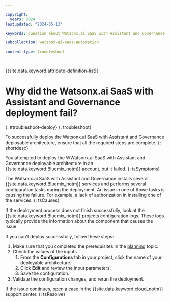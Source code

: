 ```yaml
---

copyright:
  years: 2024
lastupdated: "2024-05-13"

keywords: question about Watsonx.ai SaaS with Assistant and Governance

subcollection: watsonx-ai-saas-automation

content-type: troubleshoot

---
```


{{site.data.keyword.attribute-definition-list}}

# Why did the Watsonx.ai SaaS with Assistant and Governance deployment fail?
{: #troubleshoot-deploy}
{: troubleshoot}

To successfully deploy the Watsonx.ai SaaS with Assistant and Governance deployable architecture, ensure that all the required steps are complete.
{: shortdesc}

You attempted to deploy the WWatsonx.ai SaaS with Assistant and Governance deployable architecture in an {{site.data.keyword.Bluemix_notm}} account, but it failed.
{: tsSymptoms}

The Watsonx.ai SaaS with Assistant and Governance installs several {{site.data.keyword.Bluemix_notm}} services and performs several configuration tasks during the deployment.
An issue in one of those tasks is causing the failure. For example, a lack of authorization in installing one of the services.
{: tsCauses}

If the deployment process does not finish successfully, look at the {{site.data.keyword.Bluemix_notm}} projects configuration logs.
These logs typically provide the information about the component that causes the issue.

If you can't deploy successfully, follow these steps:

1.  Make sure that you completed the prerequisites in the [planning](/docs/watsonx-ai-saas-automation?topic=watsonx-ai-saas-automation-planning) topic.
2.  Check the values of the inputs.
    1. From the **Configurations** tab in your project, click the name of your deployable architecture.
    2. Click **Edit** and review the input parameters.
    3. Save the configuration.
3.  Validate the configuration changes, and rerun the deployment.

If the issue continues, [open a case](/docs/watsonx-ai-saas-automation?topic=watsonx-ai-saas-automation-help-and-support) in the {{site.data.keyword.cloud_notm}} support center.
{: tsResolve}
